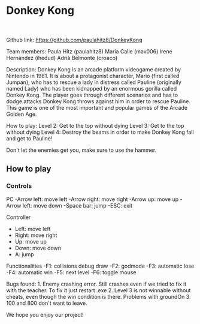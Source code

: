 # Donkey Kong<br/><br/>


Github link: https://github.com/paulahitz8/DonkeyKong


Team members:
Paula Hitz (paulahitz8)
Maria Calle (mav006)
Irene Hernández (ihedud)
Adrià Belmonte (croaco)


Description:
Donkey Kong is an arcade platform videogame created by Nintendo in 1981. 
It is about a protagonist character, Mario (first called Jumpan), who has 
to rescue a lady in distress called Pauline (originally named Lady) who 
has been kidnapped by an enormous gorilla called Donkey Kong. The player 
goes through different scenarios and has to dodge attacks Donkey Kong throws 
against him in order to rescue Pauline. This game is one of the most important 
and popular games of the Arcade Golden Age.


How to play:
Level 2: Get to the top without dying
Level 3: Get to the top without dying
Level 4: Destroy the beams in order to make Donkey Kong fall and get to Pauline!

Don't let the enemies get you, make sure to use the hammer. 


## How to play
### Controls 
PC
-Arrow left: move left
-Arrow right: move right
-Arrow up: move up
-Arrow left: move down
-Space bar: jump 
-ESC: exit

Controller
- Left: move left
- Right: move right
- Up: move up
- Down: move down
- A: jump

Functionalities
-F1: collisions debug draw
-F2: godmode 
-F3: automatic lose
-F4: automatic win
-F5: next level
-F6: toggle mouse



Bugs found:
	1. Enemy crashing error. Still crashes even if we tried to fix it with the teacher. To fix it just restart .exe
	2. Level 3 is not winnable without cheats, even though the win condition is there. Problems with groundOn
	3. 100 and 800 don't want to leave. 






We hope you enjoy our project! 
